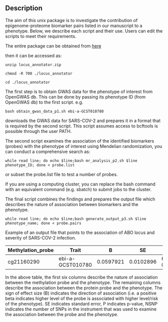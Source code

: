 ## Description
The aim of this unix package is to investigate the contribution of epigenome-proteome biomarker pairs listed in our manuscript to a phenotype. Below, we describe each script and their use. Users can edit the scripts to meet their requirements.

The entire package can be obtained from [here](https://zenodo.org/record/6047689)

then it can be accessed as:
```
unzip locus_annotator.zip

chmod -R 700 ./locus_annotator

cd ./locus_annotator
```
The first step is to obtain GWAS data for the phenotype of interest from OpenGWAS db. This can be done by passing its phenotype ID (from OpenGWAS db) to the first script. e.g.
```
bash obtain_gwas_data_p1.sh ebi-a-GCST010780
```
downloads the GWAS data for SARS-COV-2 and prepares it in a format that is required by the second script. This script assumes access to bcftools is possible through the user PATH.

The second script examines the association of the identified biomarkers (probes) with the phenotype of interest using Mendelian randomization, you can conduct a comprehensive search as:

```
while read line; do echo $line;bash mr_analysis_p2.sh $line phenotype_ID; done < probe.list
```
or subset the probe.list file to test a number of probes.

If you are using a computing cluster, you can replace the bash command with an equivalent command (e.g. sbatch) to submit jobs to the cluster.


The final script combines the findings and prepares the output file which describes the nature of association between biomarkers and the phenotype. 

```
while read line; do echo $line;bash generate_output_p3.sh $line phenotype_name; done < probe.pairs
```
Example of an output file that points to the association of ABO locus and severity of SARS-COV-2 infection.

|Methylation_probe|Trait           |B        |SE       |P       |NSNP|Protein_probe|Trait           |B       |SE        |P       |NSNP|
|-----------------|----------------|---------|---------|--------|----|-------------|----------------|--------|----------|--------|----|
|cg21160290       |ebi-a-GCST010780|0.0597921|0.0102896|6.21E-09|7   |ABO.9253.52.3|ebi-a-GCST010780|0.064296|0.00986188|7.05E-11|23  |

In the above table, the first six columns describe the nature of association between the methylation probe and the phenotype. The remaining columns describe the association between the protein probe and the phenotype. The sign of effect size (B) indicates the direction of association (i.e. a positive beta indicates higher level of the probe is associated with higher level/risk of the phenotype). SE indicates standard error, P indicates p-value, NSNP indicates the number of SNPs in the instrument that was used to examine the association between the probe and the phenotype.
